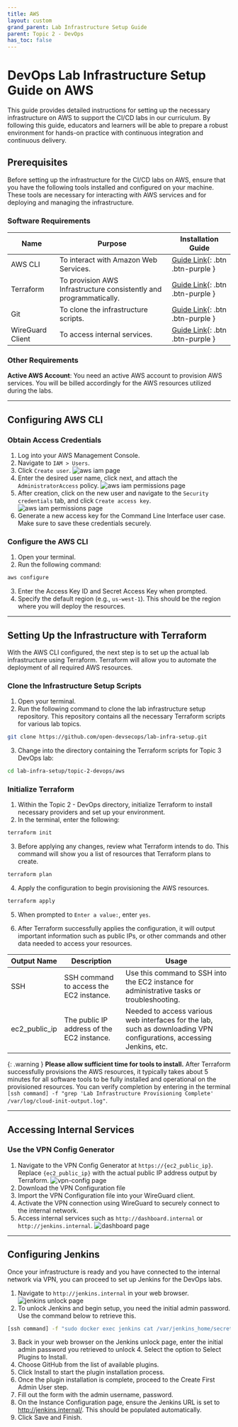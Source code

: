 ```yaml
---
title: AWS
layout: custom
grand_parent: Lab Infrastructure Setup Guide
parent: Topic 2 - DevOps
has_toc: false
---
```


# DevOps Lab Infrastructure Setup Guide on AWS

This guide provides detailed instructions for setting up the necessary infrastructure on AWS to support the CI/CD labs in our curriculum. By following this guide, educators and learners will be able to prepare a robust environment for hands-on practice with continuous integration and continuous delivery.

## Prerequisites

Before setting up the infrastructure for the CI/CD labs on AWS, ensure that you have the following tools installed and configured on your machine. These tools are necessary for interacting with AWS services and for deploying and managing the infrastructure.

### Software Requirements

| Name       | Purpose  | Installation Guide |
| ---------- | -------- | ------------------ |
| AWS CLI    | To interact with Amazon Web Services. | [Guide Link](https://docs.aws.amazon.com/cli/latest/userguide/getting-started-install.html){: .btn .btn-purple } |
| Terraform  | To provision AWS Infrastructure consistently and programmatically. | [Guide Link](https://developer.hashicorp.com/terraform/tutorials/aws-get-started/install-cli){: .btn .btn-purple } |
| Git        | To clone the infrastructure scripts. | [Guide Link](https://git-scm.com/book/en/v2/Getting-Started-Installing-Git){: .btn .btn-purple } |
| WireGuard Client | To access internal services. | [Guide Link](https://www.wireguard.com/install/){: .btn .btn-purple } |


### Other Requirements
**Active AWS Account**: You need an active AWS account to provision AWS services. You will be billed accordingly for the AWS resources utilized during the labs.

<hr>

## Configuring AWS CLI

### Obtain Access Credentials
1. Log into your AWS Management Console.
2. Navigate to `IAM > Users`.
3. Click `Create user`.
![aws iam page](./assets/aws-iam.png)
4. Enter the desired user name, click next, and attach the `AdministratorAccess` policy.
![aws iam permissions page](./assets/aws-iam-perm.png)
5. After creation, click on the new user and navigate to the `Security credentials` tab, and click `Create access key`.
![aws iam permissions page](./assets/aws-iam-access.png)
6. Generate a new access key for the Command Line Interface user case. Make sure to save these credentials securely.

### Configure the AWS CLI
1. Open your terminal.
2. Run the following command:
```bash
aws configure
```
3. Enter the Access Key ID and Secret Access Key when prompted.
4. Specify the default region (e.g., `us-west-1`). This should be the region where you will deploy the resources.

<hr>

## Setting Up the Infrastructure with Terraform
With the AWS CLI configured, the next step is to set up the actual lab infrastructure using Terraform. Terraform will allow you to automate the deployment of all required AWS resources.

### Clone the Infrastructure Setup Scripts
1. Open your terminal.
2. Run the following command to clone the lab infrastructure setup repository. This repository contains all the necessary Terraform scripts for various lab topics.
```bash
git clone https://github.com/open-devsecops/lab-infra-setup.git
```

3. Change into the directory containing the Terraform scripts for Topic 3 DevOps lab:
```bash
cd lab-infra-setup/topic-2-devops/aws
```

### Initialize Terraform
1. Within the Topic 2 - DevOps directory, initialize Terraform to install necessary providers and set up your environment.
2. In the terminal, enter the following:
```bash
terraform init
```

3. Before applying any changes, review what Terraform intends to do. This command will show you a list of resources that Terraform plans to create.
```bash
terraform plan
```

4. Apply the configuration to begin provisioning the AWS resources.
```bash
terraform apply
```

5. When prompted to `Enter a value:`, enter `yes`.

6. After Terraform successfully applies the configuration, it will output important information such as public IPs, or other commands and other data needed to access your resources.

| Output Name | Description | Usage |
| ----------- | ----------- | ----- |
| SSH	      | SSH command to access the EC2 instance.	| Use this command to SSH into the EC2 instance for administrative tasks or troubleshooting. |
| ec2_public_ip | The public IP address of the EC2 instance. | Needed to access various web interfaces for the lab, such as downloading VPN configurations, accessing Jenkins, etc. |

{: .warning }
**Please allow sufficient time for tools to install.** After Terraform successfully provisions the AWS resources, it typically takes about 5 minutes for all software tools to be fully installed and operational on the provisioned resources. You can verify completion by entering in the terminal `[ssh command] -f "grep 'Lab Infrastructure Provisioning Complete' /var/log/cloud-init-output.log"`.

<hr>

## Accessing Internal Services

### Use the VPN Config Generator
1. Navigate to the VPN Config Generator at `https://{ec2_public_ip}`. Replace `{ec2_public_ip}` with the actual public IP address output by Terraform.
![vpn-config page](./assets/vpn-config.png)
2. Download the VPN Configuration file
3. Import the VPN Configuration file into your WireGuard client.
4. Activate the VPN connection using WireGuard to securely connect to the internal network.
5. Access internal services such as `http://dashboard.internal` or `http://jenkins.internal`.
![dashboard page](./assets/dashboard.png)

<hr>

## Configuring Jenkins
Once your infrastructure is ready and you have connected to the internal network via VPN, you can proceed to set up Jenkins for the DevOps labs.

1. Navigate to `http://jenkins.internal` in your web browser.
![jenkins unlock page](./assets/unlock-jenkins.png)
2. To unlock Jenkins and begin setup, you need the initial admin password. Use the command below to retrieve this.
```bash
[ssh command] -f "sudo docker exec jenkins cat /var/jenkins_home/secrets/initialAdminPassword"
```
3. Back in your web browser on the Jenkins unlock page, enter the initial admin password you retrieved to unlock 4. Select the option to Select Plugins to Install.
5. Choose GitHub from the list of available plugins.
6. Click Install to start the plugin installation process.
7. Once the plugin installation is complete, proceed to the Create First Admin User step.
8. Fill out the form with the admin username, password.
9. On the Instance Configuration page, ensure the Jenkins URL is set to http://jenkins.internal/. This should be populated automatically.
10. Click Save and Finish.